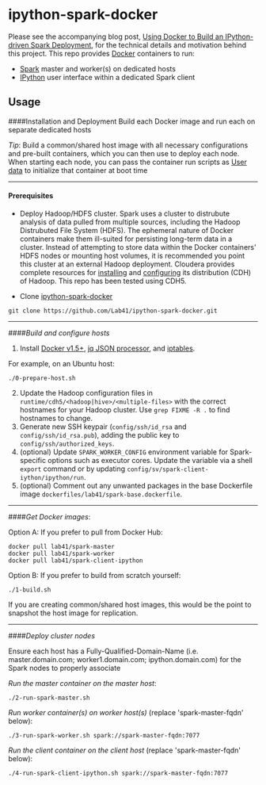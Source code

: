 # ipython-spark-docker

Please see the accompanying blog post, [Using Docker to Build an IPython-driven Spark Deployment](http://lab41.github.io/blog/2015/04/13/ipython-on-spark-on-docker), for the technical details and motivation behind this project.  This repo provides [Docker](http://www.docker.io) containers to run:

  - [Spark](https://spark.apache.org) master and worker(s) on dedicated hosts
  - [IPython](http://ipython.org) user interface within a dedicated Spark client

## Usage

####Installation and Deployment
Build each Docker image and run each on separate dedicated hosts

*Tip*: Build a common/shared host image with all necessary configurations and pre-built containers, which you can then use to deploy each node. When starting each node, you can pass the container run scripts as [User data](http://docs.aws.amazon.com/AWSEC2/latest/UserGuide/user-data.html) to initialize that container at boot time

---------------------------------

#### Prerequisites
  - Deploy Hadoop/HDFS cluster. Spark uses a cluster to distrubute analysis of data pulled from multiple sources, including the Hadoop Distrubuted File System (HDFS). The ephemeral nature of Docker containers make them ill-suited for persisting long-term data in a cluster. Instead of attempting to store data within the Docker containers' HDFS nodes or mounting host volumes, it is recommended you point this cluster at an external Hadoop deployment. Cloudera provides complete resources for [installing](http://www.cloudera.com/content/cloudera/en/documentation/cdh5/v5-0-0/CDH5-Installation-Guide/cdh5ig_cdh5_install.html) and [configuring](http://www.cloudera.com/content/cloudera/en/documentation/cdh5/v5-0-0/CDH5-Installation-Guide/cdh5ig_cdh5_cluster_deploy.html) its distribution (CDH) of Hadoop.  This repo has been tested using CDH5.

  - Clone [ipython-spark-docker](https://github.com/Lab41/ipython-spark-docker)
  ```
  git clone https://github.com/Lab41/ipython-spark-docker.git
  ```

---------------------------------

####*Build and configure hosts*
  1. Install [Docker v1.5+](http://docs.docker.com/installation/ubuntulinux), [jq JSON processor](http://packages.ubuntu.com/trusty/jq), and [iptables](http://packages.ubuntu.com/trusty/iptables).

For example, on an Ubuntu host:

```
./0-prepare-host.sh
```

  2. Update the Hadoop configuration files in ```runtime/cdh5/<hadoop|hive>/<multiple-files>``` with the correct hostnames for your Hadoop cluster.  Use ```grep FIXME -R .``` to find hostnames to change.
  3. Generate new SSH keypair (```config/ssh/id_rsa``` and ```config/ssh/id_rsa.pub```), adding the public key to ```config/ssh/authorized_keys```.
  4. (optional) Update ```SPARK_WORKER_CONFIG``` environment variable for Spark-specific options such as executor cores.  Update the variable via a shell ```export``` command or by updating ```config/sv/spark-client-iython/ipython/run```.
  5. (optional) Comment out any unwanted packages in the base Dockerfile image ```dockerfiles/lab41/spark-base.dockerfile```.

---------------------------------

####*Get Docker images*:

Option A: If you prefer to pull from Docker Hub:

```
docker pull lab41/spark-master
docker pull lab41/spark-worker
docker pull lab41/spark-client-ipython
```

Option B: If you prefer to build from scratch yourself:

```
./1-build.sh
```

If you are creating common/shared host images, this would be the point to snapshot the host image for replication.

---------------------------------

####*Deploy cluster nodes*

Ensure each host has a Fully-Qualified-Domain-Name (i.e. master.domain.com; worker1.domain.com; ipython.domain.com) for the Spark nodes to properly associate

*Run the master container on the master host*:

```
./2-run-spark-master.sh
```

*Run worker container(s) on worker host(s)* (replace 'spark-master-fqdn' below):

```
./3-run-spark-worker.sh spark://spark-master-fqdn:7077
```

*Run the client container on the client host* (replace 'spark-master-fqdn' below):

```
./4-run-spark-client-ipython.sh spark://spark-master-fqdn:7077
```
